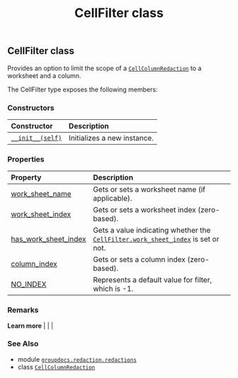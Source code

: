 ﻿---
title: CellFilter class
second_title: GroupDocs.Redaction for Python via .NET API References
description: 
type: docs
weight: 30
url: /python-net/groupdocs.redaction.redactions/cellfilter/
is_root: false
---

## CellFilter class

Provides an option to limit the scope of a [`CellColumnRedaction`](/redaction/python-net/groupdocs.redaction.redactions/cellcolumnredaction) to a worksheet and a column.



The CellFilter type exposes the following members:

### Constructors
| Constructor | Description |
| :- | :- |
| [`__init__(self)`](/redaction/python-net/groupdocs.redaction.redactions/cellfilter/__init__/#) | Initializes a new instance. |


### Properties
| Property | Description |
| :- | :- |
| [work_sheet_name](/redaction/python-net/groupdocs.redaction.redactions/cellfilter/work_sheet_name) | Gets or sets a worksheet name (if applicable). |
| [work_sheet_index](/redaction/python-net/groupdocs.redaction.redactions/cellfilter/work_sheet_index) | Gets or sets a worksheet index (zero-based). |
| [has_work_sheet_index](/redaction/python-net/groupdocs.redaction.redactions/cellfilter/has_work_sheet_index) | Gets a value indicating whether the [`CellFilter.work_sheet_index`](/redaction/python-net/groupdocs.redaction.redactions/cellfilter#work_sheet_index) is set or not. |
| [column_index](/redaction/python-net/groupdocs.redaction.redactions/cellfilter/column_index) | Gets or sets a column index (zero-based). |
| [NO_INDEX](/redaction/python-net/groupdocs.redaction.redactions/cellfilter/no_index) | Represents a default value for filter, which is -1. |



### Remarks 


**Learn more** |
|
 |

### See Also
* module [`groupdocs.redaction.redactions`](..)
* class [`CellColumnRedaction`](/redaction/python-net/groupdocs.redaction.redactions/cellcolumnredaction)
